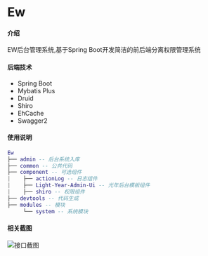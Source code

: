 # Ew

#### 介绍
EW后台管理系统,基于Spring Boot开发简洁的前后端分离权限管理系统

#### 后端技术
- Spring Boot
- Mybatis Plus
- Druid
- Shiro
- EhCache
- Swagger2

#### 使用说明
``` lua
Ew
├── admin -- 后台系统入库
├── common -- 公共代码
├── component -- 可选组件
|    ├── actionLog -- 日志组件
|    ├── Light-Year-Admin-Ui -- 光年后台模板组件
|    ├── shiro -- 权限组件
├── devtools -- 代码生成
├── modules -- 模块
     └── system -- 系统模块
```
#### 相关截图
![接口截图](https://gitee.com/HelloHuangxs/ew/raw/master/image/Swagger.jpg "Swagger截图")
